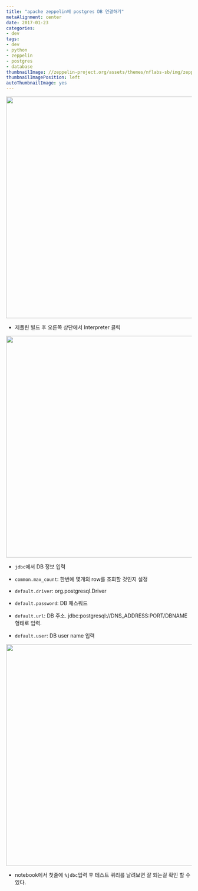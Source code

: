```yaml
---
title: "apache zeppelin에 postgres DB 연결하기"
metaAlignment: center
date: 2017-01-23
categories:
- dev
tags:
- dev
- python
- zeppelin
- postgres
- database
thumbnailImage: //zeppelin-project.org/assets/themes/nflabs-sb/img/zeppelin-logo.svg
thumbnailImagePosition: left
autoThumbnailImage: yes
---
```


<!--more-->


<center><img src="https://lh3.googleusercontent.com/Q8LW9mTJUIkb23HIJ1jdNK5NtBL3YHRXukmJhp-AooObWhmj09OoDazYNDR8awR39Kj6-At3VV7m90EsIA5V1-QxtKpbJKl8QexL4BKwpM5ozjGA5qHe1IXbl9iQ38IdF_DjQVrZ9_5yRaco_MTJAn_veRNkemZmggFnngcqAq4KYIx86l0HZOK86QkRbEQIqxdAi59MELgHt_d_PDTtN3iu4HabFVZxrfv-9xNHIF5h0phoLTblzopFQumX6O_ZZ06Lv-r31TkXJhsoA5921udDsmBkrGxAvA4zuNeCBEm-2AkN_wWFo6CpXdv4nGKYTQbIUc5d4AKvGbuK_s7Y-KsKaqL7ySOKlAnzseuA7pnVvsU46QpyJE_b8a3mjStG7RRoYQ1htjloGKNtmdxKXAfWDAbB17ZBF1cjXw21XVDm2-CNQZEsYnH_A-ejmxVctcsrU4fDm9hUoU_3lvh0msEO-7fKOm4bfO1pJt2K1ktridLHfvSMRlLMbuuONV-rnbdgjMwWmY41LqEFkKKLXesFuQurBksCDPKYyxXdFsTHpAITPN1ZQfFnJsJ_BaI0RFaydxpDr0g8lJvyCaVf2y3pPbCjhkNZYKcpZ1g9mV3VbS2iGNO9mDTyDgGt38afKTJ5EqYHRCfpQQb746ZyzDIMAHW6antf931V=w576-h384-no" width="600"></center>

- 제플린 빌드 후 오른쪽 상단에서 Interpreter 클릭

<center><img src="https://lh3.googleusercontent.com/yMvKCxzH2CdpfY2B3F7dt6cHEcNGi-6j1QI6Pl04fLs7fxDAGobchoNowirRoG4YvvCS-V2FBAbs_tq2ouKL2JGY79TxWQ-JLbWW-jcdYZOb9a7PYB5BO5J1fwoD3IyH-P_5RbG1XdhufBCt0QD20gkr7QmHybV1jnnZW5uY_Q3e5tryvx3EJ2xh2BHrX_Z4gpQQCTkFZEfMhXb1wBfM_SvquLqW_0ZJaqXMKl3aFkOQ7ox9RVvbZHecPTLyjIyPA693znr2cF2E-GVx_5kwIny7x-5f-IS2OHa4Tg1WaIdy7QXLDY1u0AcIZE9rSAu-F8wrsUV3xOIVPpDH31EDWoe2CKdzIXw9YamIBAG9MufGWw_fV5yxRvk8q5j0PP6uVv7pMaDjTknigwLaMTTa6n7-nGCz6qEHN_6iG2zt5d1DrWH-9JRHIrbYBc5v1UkKDkkShspazXSor4IS0brfiGV5IJBDBhqBwlBqGsrWwHhH0tuOOwWA63_Oa7E0XDBGvi8rBOPlpx0VleAfnxf0NEB6dHdOghNlfz8IJUn7G0xylMInBpNNuqEuER-gmIVpDJX-UkfPvYyxFnJ4jY9dfHNHYREqdD2wY6cvpxqIXZwy06CwTE8GB5cglFcK9VwiQ1VPNJcQRYFw1JxO16V99wFLpsT0nTKRuNn7=w922-h884-no" width="600"></center>

- `jdbc`에서 DB 정보 입력

- `common.max_count`: 한번에 몇개의 row를 조회할 것인지 설정
- `default.driver`: org.postgresql.Driver
- `default.password`: DB 패스워드
- `default.url`: DB 주소. jdbc:postgresql://DNS_ADDRESS:PORT/DBNAME 형태로 입력.
- `default.user`: DB user name 입력

<center><img src="https://lh3.googleusercontent.com/wggft4gcGbk7tvytygmITvH6spqk-2JNeQTZgzrSy7Xld4TelQzhiYouVl_cT_wnD2Aou_LUgIV2Y8aJRaalJOETCzgsoKm6cUHLGevSYvZJnkTpsZJRz_uLxxQnNSKLnYAeATTYL9NJtidgZn27OeEGE_raY0R0pTI7FLuLvSfixhr_TsFs33acA_CasxmRCkR0GhRjhIXwtM-nHwjRmV1Ledp_maKBExw6mWyFqZh1-KnpXrXqLYxNSW1zeVRFZwxEKaE0ytZwn8OU6MR6g3ArgPGDnMHKAwBIs0gBJKmQv2sS4I8bEdjigw5_g4Jgqv9YgLaMGyfU9OC5MmDiMJBvFOCdARv9CFtsHGq-2JvTqps-uNkkVHb4hQW2wjR73M9cPHrDin19nNk_DMUCqQbjf9Ea6g-8nuOFSl4OAZ_0-Yyl--ZDv9yP1tuMHmcGkEBSDh3v875sjxmPRhCETCt6hV8ZrtmtiXxDe-NbLFUvoaf83BviAtAaJTlnXl2F-DgPApUPyWYcL26yPzswJ4fU9a7oCBhizRJeSPhhesjkrCLkwRlDFtmgYHm_YwwRp5aq2ACa7sF0Gqm0csvmSMVCJR7noMysz0TX9M7QbLgk-BHYlHcGy1I6qtIUnR7ltMfB9k42QxPav8XNzz9XLOWUeTa6RnPRmO-_=w1440-h650-no" width="600"></center>

- notebook에서 첫줄에 `%jdbc`입력 후 테스트 쿼리를 날려보면 잘 되는걸 확인 할 수 있다.
